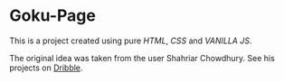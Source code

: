 # Goku-Page

This is a project created using pure *HTML*, *CSS* and *VANILLA JS*.

The original idea was taken from the user Shahriar Chowdhury. See his projects on [Dribble](https://dribbble.com/Shahriar_Chowdhury).

